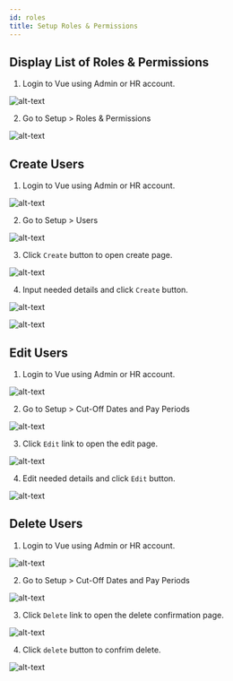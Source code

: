 ```yaml
---
id: roles
title: Setup Roles & Permissions
---
```


## Display List of Roles & Permissions
1. Login to Vue using Admin or HR account. 

![alt-text](assets/Picture2.png)

2. Go to Setup > Roles & Permissions

![alt-text](assets/roles/1.png)


## Create Users

1. Login to Vue using Admin or HR account. 

![alt-text](assets/Picture2.png)

2. Go to Setup > Users

![alt-text](assets/roles/1.png)

3. Click `Create` button to open create page.

![alt-text](assets/roles/2.png)

4. Input needed details and click `Create` button.

![alt-text](assets/roles/3.png)

![alt-text](assets/roles/4.png)

## Edit Users

1. Login to Vue using Admin or HR account. 

![alt-text](assets/Picture2.png)

2. Go to Setup > Cut-Off Dates and Pay Periods

![alt-text](assets/users/1.png)

3. Click `Edit` link to open the edit page.

![alt-text](assets/users/5.png)

4. Edit needed details and click `Edit` button.

![alt-text](assets/users/5.png)

## Delete Users

1. Login to Vue using Admin or HR account. 

![alt-text](assets/Picture2.png)

2. Go to Setup > Cut-Off Dates and Pay Periods

![alt-text](assets/users/1.png)

3. Click `Delete` link to open the delete confirmation page.

![alt-text](assets/users/7.png)

4. Click `delete` button to confrim delete.

![alt-text](assets/users/8.png)